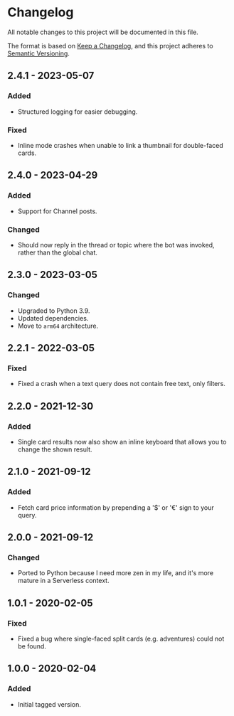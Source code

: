 # Changelog

All notable changes to this project will be documented in this file.

The format is based on [Keep a Changelog](https://keepachangelog.com/en/1.0.0/),
and this project adheres to [Semantic Versioning](https://semver.org/spec/v2.0.0.html).


## 2.4.1 - 2023-05-07

### Added

- Structured logging for easier debugging.

### Fixed

- Inline mode crashes when unable to link a thumbnail for double-faced cards.


## 2.4.0 - 2023-04-29

### Added

- Support for Channel posts.

### Changed

- Should now reply in the thread or topic where the bot was invoked, rather than the
  global chat.


## 2.3.0 - 2023-03-05

### Changed

- Upgraded to Python 3.9.
- Updated dependencies.
- Move to `arm64` architecture.


## 2.2.1 - 2022-03-05

### Fixed

- Fixed a crash when a text query does not contain free text, only filters.


## 2.2.0 - 2021-12-30

### Added

- Single card results now also show an inline keyboard that allows you to change the shown
  result.


## 2.1.0 - 2021-09-12

### Added

- Fetch card price information by prepending a '$' or '€' sign to your query.


## 2.0.0 - 2021-09-12

### Changed

- Ported to Python because I need more zen in my life, and it's more mature in a
  Serverless context.


## 1.0.1 - 2020-02-05

### Fixed

- Fixed a bug where single-faced split cards (e.g. adventures) could not be found.


## 1.0.0 - 2020-02-04

### Added

- Initial tagged version.
